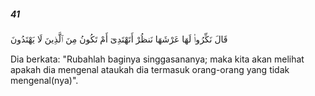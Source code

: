##### 41

<span class="ayah">قَالَ نَكِّرُوا۟ لَهَا عَرْشَهَا نَنظُرْ أَتَهْتَدِىٓ أَمْ تَكُونُ مِنَ ٱلَّذِينَ لَا يَهْتَدُونَ</span>

<span class="ayah_translation">Dia berkata: "Rubahlah baginya singgasananya; maka kita akan melihat apakah dia mengenal ataukah dia termasuk orang-orang yang tidak mengenal(nya)".</span>
